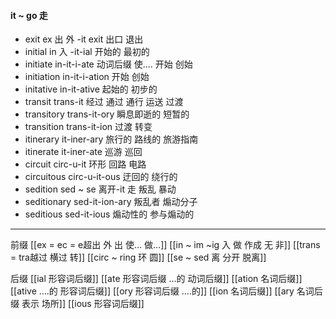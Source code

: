 #### it ~ go 走

- exit ex 出  外 -it  exit 出口  退出
- initial in 入 -it-ial 开始的 最初的
- initiate in-it-i-ate 动词后缀 使.... 开始 创始 
- initiation in-it-i-ation 开始 创始
- initative in-it-ative 起始的  初步的
- transit trans-it 经过 通过 通行 运送 过渡
- transitory trans-it-ory 瞬息即逝的 短暂的
- transition trans-it-ion 过渡 转变
- itinerary it-iner-ary  旅行的 路线的 旅游指南
- itinerate it-iner-ate  巡游 巡回
- circuit circ-u-it 环形 回路 电路
- circuitous circ-u-it-ous 迂回的 绕行的
- sedition sed ~ se 离开-it 走 叛乱  暴动
- seditionary sed-it-ion-ary 叛乱者 煽动分子
- seditious sed-it-ious  煽动性的 参与煽动的

---
前缀
[[ex  = ec = e超出 外 出 使... 做...]]
[[in  ~ im ~ig 入 做 作成  无 非]]
[[trans  = tra越过 横过 转]]
[[circ ~ ring 环 圆]]
[[se  ~ sed 离 分开 脱离]]

后缀
[[ial 形容词后缀]]
[[ate 形容词后缀  ...的 动词后缀]]
[[ation 名词后缀]]
[[ative ....的 形容词后缀]]
[[ory 形容词后缀 ....的]]
[[ion  名词后缀]]
[[ary 名词后缀 表示 场所]]
[[ious 形容词后缀]]